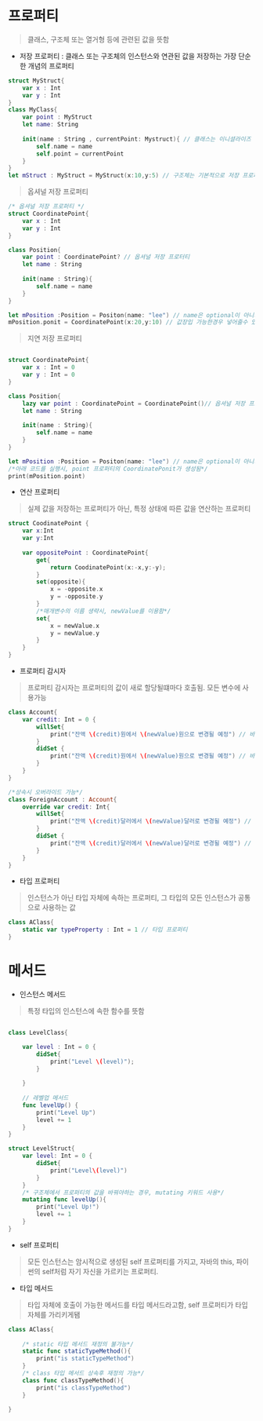 # 프로퍼티

> 클래스, 구조체 또는 열거형 등에 관련된 값을 뜻함

- 저장 프로퍼티 : 클래스 또는 구조체의 인스턴스와 연관된 값을 저장하는 가장 단순한 개념의 프로퍼티

```swift
struct MyStruct{
    var x : Int
    var y : Int 
}
class MyClass{
    var point : MyStruct
    let name: String
    
    init(name : String , currentPoint: Mystruct){ // 클래스는 이니셜라이즈 클래스 별도생성
        self.name = name
        self.point = currentPoint 
    }
}
let mStruct : MyStruct = MyStruct(x:10,y:5) // 구조체는 기본적으로 저장 프로퍼티를 매겨변수로 가지는 이니셜라이즈가 존대 
```

> 옵셔널 저장 프로퍼티

```swift
/* 옵셔널 저장 프로퍼티 */
struct CoordinatePoint{
    var x : Int
    var y : Int
}

class Position{
    var point : CoordinatePoint? // 옵셔널 저장 프로터티
    let name : String
    
    init(name : String){
        self.name = name
    }
}

let mPosition :Position = Positon(name: "lee") // name은 optional이 아니기때문에 넣어줘야함
mPosition.ponit = CoordinatePoint(x:20,y:10) // 값장입 가능한경우 넣어줄수 있음
```

> 지연 저장 프로퍼티

```swift

struct CoordinatePoint{
    var x : Int = 0
    var y : Int = 0
}

class Position{
    lazy var point : CoordinatePoint = CoordinatePoint()// 옵셔널 저장 프로터티
    let name : String
    
    init(name : String){
        self.name = name
    }
}

let mPosition :Position = Positon(name: "lee") // name은 optional이 아니기때문에 넣어줘야함
/*아래 코드를 실행시, point 프로퍼티의 CoordinatePonit가 생성됨*/
print(mPosition.point)
```

- 연산 프로퍼티

> 실제 값을 저장하는 프로퍼티가 아닌, 특정 상태에 따른 값을 연산하는 프로퍼티

```swift
struct CoodinatePoint {
    var x:Int
    var y:Int
    
    var oppositePoint : CoordinatePoint{
        get{
            return CoodinatePoint(x:-x,y:-y);
        }
        set(opposite){
            x = -opposite.x
            y = -opposite.y
        }
        /*매개변수의 이름 생략시, newValue를 이용함*/
        set{
            x = newValue.x
            y = newValue.y
        }
    }
}
```

- 프로퍼티 감시자 
> 프로퍼티 감시자는 프로퍼티의 값이 새로 할당될떄마다 호출됨. 모든 변수에 사용가능

```swift
class Account{
    var credit: Int = 0 {
        willSet{
            print("잔액 \(credit)원에서 \(newValue)원으로 변경될 예정") // 바뀌기전
        }
        didSet {
            print("잔액 \(credit)원에서 \(newValue)원으로 변경될 예정") // 바뀐후
        }
    }
}

/*상속시 오버라이드 가능*/
class ForeignAccount : Account{
    override var credit: Int{
        willSet{
            print("잔액 \(credit)달러에서 \(newValue)달러로 변경될 예정") // 바뀌기전
        }
        didSet {
            print("잔액 \(credit)달러에서 \(newValue)달러로 변경될 예정") // 바뀐후
        }
    }
}
```

- 타입 프로퍼티

> 인스턴스가 아닌 타입 자체에 속하는 프로퍼티, 그 타입의 모든 인스턴스가 공통으로 사용하는 값

```swift
class AClass{
    static var typeProperty : Int = 1 // 타입 프로퍼티
}
```

# 메서드

- 인스턴스 메서드

> 특정 타입의 인스턴스에 속한 함수를 뜻함

```swift

class LevelClass{

    var level : Int = 0 {
        didSet{
            print("Level \(level)");
        }
        
    }
    
    // 레벨업 메서드
    func levelUp() {
        print("Level Up")
        level += 1
    }
}

struct LevelStruct{
    var level: Int = 0 {
        didSet{
            print("Level\(level)")
        }
    }
    /* 구조체에서 프로퍼티의 값을 바꿔야하는 경우, mutating 키워드 사용*/
    mutating func levelUp(){
        print("Level Up!") 
        level += 1
    }
}
```

- self 프로퍼티 

> 모든 인스턴스는 암시적으로 생성된 self 프로퍼티를 가지고, 자바의 this, 파이썬의 self처럼 자기 자신을 가르키는 프로퍼티.

- 타입 메서드

> 타입 자체에 호출이 가능한 메서드를 타입 메서드라고함, self 프로퍼티가 타입 자체를 가리키게됌

```swift
class AClass{
    
    /* static 타입 메서드 재정의 불가능*/
    static func staticTypeMethod(){
        print("is staticTypeMethod")
    }
    /* class 타입 메서드 상속후 재정의 가능*/
    class func classTypeMethod(){
        print("is classTypeMethod")
    }
     
}
```